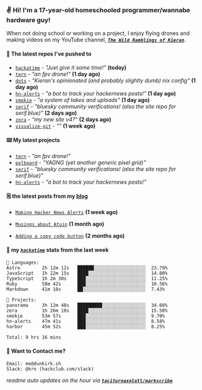 ### ✌️ Hi! I'm a 17-year-old homeschooled programmer/wannabe hardware guy!

When not doing school or working on a project, I enjoy flying drones and making videos on my YouTube channel, [**_`The Wild Ramblings of Kieran`_**](https://youtube.com/@kieran.rambles).

#### 👷 The latest repos I've pushed to

- [`hackatime`](https://github.com/hackclub/hackatime) - _"Just give it some time!"_ **(today)**
- [`tern`](https://github.com/taciturnaxolotl/tern) - _"an fpv drone!"_ **(1 day ago)**
- [`dots`](https://github.com/taciturnaxolotl/dots) - _"Kieran's opinionated (and probably slightly dumb) nix config"_ **(1 day ago)**
- [`hn-alerts`](https://github.com/taciturnaxolotl/hn-alerts) - _"a bot to track your hackernews posts!"_ **(1 day ago)**
- [`smokie`](https://github.com/taciturnaxolotl/smokie) - _"a system of takes and uploads"_ **(1 day ago)**
- [`serif`](https://github.com/taciturnaxolotl/serif) - _"bluesky community verifications! (also the site repo for serif.blue)"_ **(2 days ago)**
- [`zera`](https://github.com/taciturnaxolotl/zera) - _"my new site v4?"_ **(2 days ago)**
- [`visualize-git`](https://github.com/maxwofford/visualize-git) - _""_ **(1 week ago)**

#### ⌨️ My latest projects

- [`tern`](https://github.com/taciturnaxolotl/tern) - _"an fpv drone!"_
- [`pxlboard`](https://github.com/taciturnaxolotl/pxlboard) - _"YAGNG (yet another generic pixel grid)"_
- [`serif`](https://github.com/taciturnaxolotl/serif) - _"bluesky community verifications! (also the site repo for serif.blue)"_
- [`hn-alerts`](https://github.com/taciturnaxolotl/hn-alerts) - _"a bot to track your hackernews posts!"_

#### 🗒️ the latest posts from my [blog](https://dunkirk.sh)

- [`Making Hacker News Alerts`](https://dunkirk.sh/blog/hn-alerts/) **(1 week ago)**

- [`Musings about Atuin`](https://dunkirk.sh/blog/atuin/) **(1 month ago)**

- [`Adding a copy code button`](https://dunkirk.sh/blog/adding-a-copy-button/) **(2 months ago)**



#### 📡 my [_`hackatime`_](https://waka.hackclub.com) stats from the last week

```text
💾 Languages:
Astro        2h 12m 12s   ██████░░░░░░░░░░░░░░░░░░░  23.79%
JavaScript   1h 22m 15s   ████░░░░░░░░░░░░░░░░░░░░░  14.80%
TypeScript   1h 2m 30s    ███░░░░░░░░░░░░░░░░░░░░░░  11.25%
Ruby         58m 42s      ███░░░░░░░░░░░░░░░░░░░░░░  10.56%
Markdown     41m 18s      ██░░░░░░░░░░░░░░░░░░░░░░░  7.43%

💼 Projects:
panorama     3h 12m 48s   █████████░░░░░░░░░░░░░░░░  34.68%
zera         1h 26m 10s   ████░░░░░░░░░░░░░░░░░░░░░  15.50%
smokie       53m 57s      ███░░░░░░░░░░░░░░░░░░░░░░  9.70%
hn-alerts    47m 41s      ███░░░░░░░░░░░░░░░░░░░░░░  8.58%
harbor       45m 52s      ███░░░░░░░░░░░░░░░░░░░░░░  8.25%

Total: 9 hrs 16 mins
```

#### 📮 Want to Contact me?

```text
Email: me@dunkirk.sh
Slack: @krn (hackclub.com/slack)
```

_readme auto updates on the hour via [**`taciturnaxolotl/markscribe`**](https://github.com/taciturnaxolotl/markscribe)_

